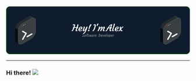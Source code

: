 [![Header](./github-header-image(1).png "Header")](https://some-url.dev/)


--------------------------


### Hi there! <img src="https://raw.githubusercontent.com/MartinHeinz/MartinHeinz/master/wave.gif" width="30px">

<!--
**xanecu/xanecu** is a ✨ _special_ ✨ repository because its `README.md` (this file) appears on your GitHub profile.

Here are some ideas to get you started:

- 🔭 I’m currently working on ...
- 🌱 I’m currently learning ...
- 👯 I’m looking to collaborate on ...
- 🤔 I’m looking for help with ...
- 💬 Ask me about ...
- 📫 How to reach me: ...
- 😄 Pronouns: ...
- ⚡ Fun fact: ...
-->
